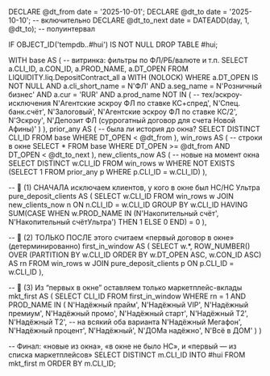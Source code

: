 DECLARE @dt_from    date = '2025-10-01';
DECLARE @dt_to      date = '2025-10-10';  -- включительно
DECLARE @dt_to_next date = DATEADD(day, 1, @dt_to); -- полуинтервал

IF OBJECT_ID('tempdb..#hui') IS NOT NULL DROP TABLE #hui;

WITH base AS (  -- витринка: фильтры по ФЛ/РБ/валюте и т.п.
    SELECT a.CLI_ID, a.CON_ID, a.PROD_NAME, a.DT_OPEN
    FROM LIQUIDITY.liq.DepositContract_all a WITH (NOLOCK)
    WHERE a.DT_OPEN IS NOT NULL
      AND a.cli_short_name = N'ФЛ'
      AND a.seg_name       = N'Розничный бизнес'
      AND a.cur            = 'RUR'
      AND a.prod_name NOT IN (  -- тех/эскроу-исключения
            N'Агентские эскроу ФЛ по ставке КС+спред',
            N'Спец. банк.счёт',
            N'Залоговый',
            N'Агентские эскроу ФЛ по ставке КС/2',
            N'Эскроу',
            N'Депозит ФЛ (суррогатный договор для счета Новой Афины)'
      )
),
prior_any AS (              -- была ли история до окна?
    SELECT DISTINCT CLI_ID
    FROM base
    WHERE DT_OPEN < @dt_from
),
win_rows AS (               -- строки в окне
    SELECT *
    FROM base
    WHERE DT_OPEN >= @dt_from
      AND DT_OPEN <  @dt_to_next
),
new_clients_now AS (        -- новые на момент окна
    SELECT DISTINCT w.CLI_ID
    FROM win_rows w
    WHERE NOT EXISTS (SELECT 1 FROM prior_any p WHERE p.CLI_ID = w.CLI_ID)
),

-- 🔹 (1) СНАЧАЛА исключаем клиентов, у кого в окне был НС/НС Ультра
pure_deposit_clients AS (
    SELECT w.CLI_ID
    FROM win_rows w
    JOIN new_clients_now n ON n.CLI_ID = w.CLI_ID
    GROUP BY w.CLI_ID
    HAVING SUM(CASE WHEN w.PROD_NAME IN (N'Накопительный счёт', N'Накопительный счётУльтра') THEN 1 ELSE 0 END) = 0
),

-- 🔹 (2) ТОЛЬКО ПОСЛЕ этого считаем «первый договор в окне» (детерминированно)
first_in_window AS (
    SELECT
        w.*,
        ROW_NUMBER() OVER (PARTITION BY w.CLI_ID ORDER BY w.DT_OPEN ASC, w.CON_ID ASC) AS rn
    FROM win_rows w
    JOIN pure_deposit_clients p ON p.CLI_ID = w.CLI_ID
),

-- 🔹 (3) Из “первых в окне” оставляем только маркетплейс-вклады
mkt_first AS (
    SELECT CLI_ID
    FROM first_in_window
    WHERE rn = 1
      AND PROD_NAME IN (
           N'Надёжный прайм', N'Надёжный VIP', N'Надёжный премиум',
           N'Надёжный промо', N'Надёжный старт',
           N'Надёжный Т2', N'Надёжный T2',  -- на всякий оба варианта
           N'Надёжный Мегафон', N'Надёжный процент',
           N'Надёжный', N'ДОМа надёжно', N'Всё в ДОМ'
      )
)

-- Финал: «новые из окна», «в окне не было НС», и «первый — из списка маркетплейсов»
SELECT DISTINCT m.CLI_ID
INTO #hui
FROM mkt_first m
ORDER BY m.CLI_ID;
